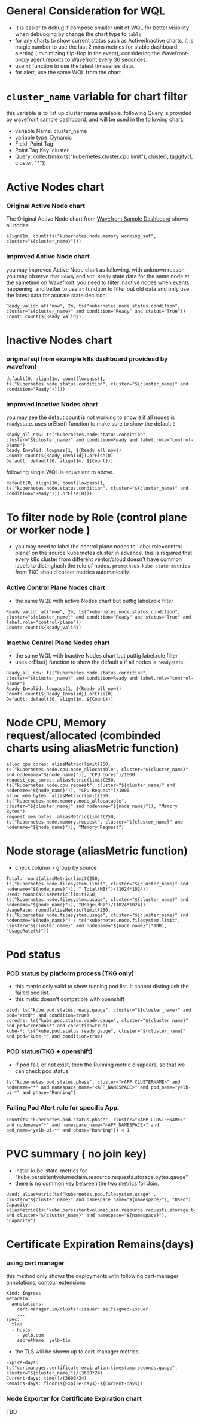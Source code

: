 
# General Consideration for WQL
- It is easier to debug if compose smaller unit of WQL for better visibility when debugging by change the chart type to `table`
- for any charts to show current status such as Active/Inactive charts, it is magic number to use the last 2 mins metrics for stable dashboard alerting ( minimizing flip-flop in the event), considering the Wavefront-proxy agent reports to Wavefront every 30 secondes. 
- use `at` function to use the latest timeseries data. 
- for alert, use the same WQL from the chart.


# `cluster_name` variable for chart filter
this variable is to list up cluster name available. following Query is provided by wavefront sample dashboard, and will be used in the following chart.
- variable Name: cluster_name
- variable type: Dynamic
- Field: Point Tag
- Point Tag Key: cluster
- Query: collect(max(ts("kubernetes.cluster.cpu.limit"), cluster), taggify(1, cluster, "*"))


# Active Nodes chart
### Original Active Node chart 
The Original Active Node chart from [Wavefront Sample Dashboard](https://vmware.wavefront.com/dashboards/integration-kubernetes-clusters) shows all nodes.
```wql
align(1m, count(ts("kubernetes.node.memory.working_set", cluster="${cluster_name}")))
```
###  improved Active Node chart
you may improved Active Node chart as following. with unknown reason, you may observe that `Ready` and `Not Ready` state data for the same node at the sametime on Wavefront. you need to filter inactive nodes when events happening. and better to use `at` fundtion to filter out old data and only use the latest data for acurate state decision.
```wql
Ready_valid: at("now", 2m, ts("kubernetes.node.status.condition", cluster="${cluster_name}" and condition="Ready" and status="True"))
Count: count(${Ready_valid})
```

# Inactive Nodes chart
### original sql from example k8s dashboard providesd by wavefront
```wql
default(0, align(1m, count(lowpass(1, ts("kubernetes.node.status.condition", cluster="${cluster_name}" and condition="Ready")))))
```
### improved Inactive Nodes chart 
you may see the defaut count is not working to show `0` if all nodes is `ready`state. uses orElse() function to make sure to show the default `0` 
```wql
Ready_all_now: ts("kubernetes.node.status.condition", cluster="${cluster_name}" and condition=Ready and label.role="control-plane")
Ready_Invalid: lowpass(1, ${Ready_all_now})
Count: count(${Ready_Invalid}).orElse(0)
Default: default(0, align(1m, ${Count}))
```
following single WQL is equvelant to above.
```wql
default(0, align(1m, count(lowpass(1, ts("kubernetes.node.status.condition", cluster="${cluster_name}" and condition="Ready"))).orElse(0)))
```

# To filter node by Role (control plane or worker node )
- you may need to label the control plane nodes to 'label.role=control-plane' on the source kubernetes cluster in advance. this is required that every k8s cluster from different ventor/cloud doesn't have common labels to distinghush the role of nodes. `prometheus-kube-state-metrics` from TKC should collect metrics automatically.

### Active Control Plane Nodes chart
- the same WQL with active Nodes chart but puttig label.role filter
```wql
Ready_valid: at("now", 2m, ts("kubernetes.node.status.condition", cluster="${cluster_name}" and condition="Ready" and status="True" and label.role="control-plane"))
Count: count(${Ready_valid})
```

###  Inactive Control Plane Nodes chart
- the same WQL with Inactive Nodes chart but puttig label.role filter
- uses orElse() function to show the default `0` if all nodes is `ready`state. 
```wql
Ready_all_now: ts("kubernetes.node.status.condition", cluster="${cluster_name}" and condition=Ready and label.role="control-plane")
Ready_Invalid: lowpass(1, ${Ready_all_now})
Count: count(${Ready_Invalid}).orElse(0)
Default: default(0, align(1m, ${Count}))
```


# Node CPU, Memory request/allocated (combinded charts using aliasMetric function)

```
alloc_cpu_cores: aliasMetric(limit(250, ts("kubernetes.node.cpu.node_allocatable", cluster="${cluster_name}" and nodename="${node_name}")), "CPU Cores")/1000
request_cpu_cores: aliasMetric(limit(250, ts("kubernetes.node.cpu.request", cluster="${cluster_name}" and nodename="${node_name}")), "CPU Request")/1000
alloc_mem_bytes: aliasMetric(limit(250, ts("kubernetes.node.memory.node_allocatable", cluster="${cluster_name}" and nodename="${node_name}")), "Memory Bytes")
request_mem_bytes: aliasMetric(limit(250, ts("kubernetes.node.memory.request", cluster="${cluster_name}" and nodename="${node_name}")), "Memory Request")
```
# Node storage (aliasMetric function)
- check column > group by source
```
Total: round(aliasMetric(limit(250, ts("kubernetes.node.filesystem.limit", cluster="${cluster_name}" and nodename="${node_name}")), " Total(MB)")/(1024*1024))
Used: round(aliasMetric(limit(250, ts("kubernetes.node.filesystem.usage", cluster="${cluster_name}" and nodename="${node_name}")), "Usage(MB)")/(1024*1024))
UsageRate: round(aliasMetric(limit(250, ts("kubernetes.node.filesystem.usage", cluster="${cluster_name}" and nodename="${node_name}") / ts("kubernetes.node.filesystem.limit", cluster="${cluster_name}" and nodename="${node_name}")*100), "UsageRate(%)"))
```

# Pod status
### POD status by platform process (TKG only)
- this metric only valid to show running pod list. it cannot distinguish the failed pod list.
- this metic doesn't compatible with openshift
```
etcd: ts("kube.pod.status.ready.gauge", cluster="${cluster_name}" and pod="etcd*" and condition=true)
coredns: ts("kube.pod.status.ready.gauge", cluster="${cluster_name}" and pod="coredns*" and condition=true)
kube-*: ts("kube.pod.status.ready.gauge", cluster="${cluster_name}" and pod="kube-*" and condition=true)
```

### POD status(TKG + openshift)
- if pod fail, or not exist, then the Running metric disapears, so that we can check pod status.
```
ts("kubernetes.pod.status.phase", cluster="<APP CLUSTERNAME>" and nodename="*" and namespace_name="<APP_NAMESPACE>" and pod_name="yelb-ui-*" and phase="Running")
```

### Failing Pod Alert rule for specific App.
```
count(ts("kubernetes.pod.status.phase", cluster="<APP CLUSTERNAME>" and nodename="*" and namespace_name="<APP_NAMESPACE>" and pod_name="yelb-ui-*" and phase="Running")) < 1 
```


# PVC summary ( no join key)
- install kube-state-metrics for "kube.persistentvolumeclaim.resource.requests.storage.bytes.gauge"
- there is no common key between the two metrics for Join.
```
Used: aliasMetric(ts("kubernetes.pod.filesystem.usage" , cluster="${cluster_name}" and namespace_name="${namespace}"), "Used")
Capacity: aliasMetric(ts("kube.persistentvolumeclaim.resource.requests.storage.bytes.gauge" and cluster="${cluster_name}" and namespace="${namespace}"), "Capacity")
```

# Certificate Expiration Remains(days)

###  using cert manager
this method only shows the deployments with following cert-manager annotations, contour extensions
```
Kind: Ingress
metadata:
  annotations:  
    cert-manager.io/cluster-issuer: selfsigned-issuer
    ...
spec:
  tls:
  - hosts:
    - yelb.com
    secretName: yelb-tls
```
- the TLS will be shown up to cert-manager metrics.
```wql
Expire-days: ts("certmanager.certificate.expiration.timestamp.seconds.gauge", cluster="${cluster_name}")/(3600*24)
Current-days: time()/(3600*24)
Remains-days: floor(${Expire-days}-${Current-days})
```

### Node Exporter for Certificate Expiration chart
TBD




